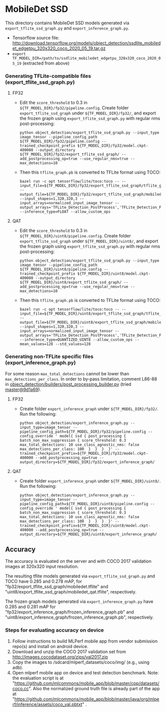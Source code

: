 # MobileDet SSD

This directory contains MobileDet SSD models generated via `export_tflite_ssd_graph.py` and `export_inference_graph.py`. 
*   Tensorflow source file: http://download.tensorflow.org/models/object_detection/ssdlite_mobiledet_edgetpu_320x320_coco_2020_05_19.tar.gz
* `export TF_MODEL_DIR=/path/to/ssdlite_mobiledet_edgetpu_320x320_coco_2020_05_19` (extracted from above)
### Generating TFLite-compatible files (export_tflite_ssd_graph.py)
1.  FP32  

    *   Edit the `score_threshold` to 0.3 in `${TF_MODEL_DIR}/fp32/pipeline.config`. Create folder `export_tflite_ssd_graph` under `${TF_MODEL_DIR}/fp32/`, and export the frozen graph using 
        `export_tflite_ssd_graph.py` with regular nms post-processing:

        ```
        python object_detection/export_tflite_ssd_graph.py --input_type image_tensor --pipeline_config_path ${TF_MODEL_DIR}/fp32/pipeline.config --trained_checkpoint_prefix ${TF_MODEL_DIR}/fp32/model.ckpt-400000 --output_directory ${TF_MODEL_DIR}/fp32/export_tflite_ssd_graph/ --add_postprocessing_op=true --use_regular_nms=true --max_detections=10
        ```

    *   Then this `tflite_graph.pb` is converted to TFLite format using TOCO:

        ```
        bazel run -c opt tensorflow/lite/toco:toco -- --input_file=${TF_MODEL_DIR}/fp32/export_tflite_ssd_graph/tflite_graph.pb --output_file=${TF_MODEL_DIR}/fp32/export_tflite_ssd_graph/mobiledet.tflite --input_shapes=1,320,320,3 --input_arrays=normalized_input_image_tensor --output_arrays='TFLite_Detection_PostProcess','TFLite_Detection_PostProcess:1','TFLite_Detection_PostProcess:2','TFLite_Detection_PostProcess:3'  --inference_type=FLOAT --allow_custom_ops
        ```

2.  QAT

    *   Edit the `score_threshold` to 0.3 in `${TF_MODEL_DIR}/uint8/pipeline.config`. Create folder `export_tflite_ssd_graph` under `${TF_MODEL_DIR}/uint8/`, and export the frozen graph using 
        `export_tflite_ssd_graph.py`  with regular nms post-processing:

        ```
        python object_detection/export_tflite_ssd_graph.py --input_type image_tensor --pipeline_config_path ${TF_MODEL_DIR}/uint8/pipeline.config --trained_checkpoint_prefix ${TF_MODEL_DIR}/uint8/model.ckpt-400000 --output_directory ${TF_MODEL_DIR}/uint8/export_tflite_ssd_graph/ --add_postprocessing_op=true --use_regular_nms=true --max_detections=10
        ```
    
    *   Then this `tflite_graph.pb` is converted to TFLite format using TOCO:

        ```
        bazel run -c opt tensorflow/lite/toco:toco -- --input_file=${TF_MODEL_DIR}/uint8/export_tflite_ssd_graph/tflite_graph.pb --output_file=${TF_MODEL_DIR}/uint8/export_tflite_ssd_graph/mobiledet_qat.tflite --input_shapes=1,320,320,3 --input_arrays=normalized_input_image_tensor --output_arrays='TFLite_Detection_PostProcess','TFLite_Detection_PostProcess:1','TFLite_Detection_PostProcess:2','TFLite_Detection_PostProcess:3'  --inference_type=QUANTIZED_UINT8 --allow_custom_ops --mean_values=128 --std_values=128
        ```

### Generating non-TFLite specific files (export_inference_graph.py)

For some reason `max_total_detections` cannot be lower than `max_detections_per_class`. In order to by-pass limitation, comment L86-88 in [object_detection/builders/post_processing_builder.py](https://github.com/tensorflow/models/blob/master/research/object_detection/builders/post_processing_builder.py#L86) (tried [master@9d1a69](https://github.com/tensorflow/models/tree/9d1a6927c6eb30312834dd7c63ad8a307c547b8d)).

1.  FP32

    *   Create folder `export_inference_graph` under `${TF_MODEL_DIR}/fp32/`. Run the following:

        ```
        python object_detection/export_inference_graph.py --input_type=image_tensor --pipeline_config_path=${TF_MODEL_DIR}/fp32/pipeline.config --config_override ' model{ ssd { post_processing { batch_non_max_suppression { score_threshold: 0.3 max_total_detections: 10 use_class_agnostic_nms: false max_detections_per_class: 100  }  }  }  }' --trained_checkpoint_prefix=${TF_MODEL_DIR}/fp32/model.ckpt-400000 --add_postprocessing_op=true --output_directory=${TF_MODEL_DIR}/fp32/export_inference_graph/
        ```

2. QAT

    *   Create folder `export_inference_graph` under `${TF_MODEL_DIR}/uint8/`. Run the following:

        ```
        python object_detection/export_inference_graph.py --input_type=image_tensor --pipeline_config_path=${TF_MODEL_DIR}/uint8/pipeline.config --config_override ' model{ ssd { post_processing { batch_non_max_suppression { score_threshold: 0.3 max_total_detections: 10 use_class_agnostic_nms: false max_detections_per_class: 100  }  }  }  }' --trained_checkpoint_prefix=${TF_MODEL_DIR}/uint8/model.ckpt-400000 --add_postprocessing_op=true --output_directory=${TF_MODEL_DIR}/uint8/export_inference_graph/
        ```

## Accuracy
The accuracy is evaluated on the server and with COCO 2017 validation images at 320x320 input resolution. 

The resulting tflite models generated via `export_tflite_ssd_graph.py` and TOCO have 0.285 and 0.278 mAP, for "fp32/export_tflite_ssd_graph/mobiledet.tflite" and "uint8/export_tflite_ssd_graph/mobiledet_qat.tflite", respectively.

The frozen graph models generated via `export_inference_graph.py` have 0.285 and 0.281 mAP for 
"fp32/export_inference_graph/frozen_inference_graph.pb" and "uint8/export_inference_graph/frozen_inference_graph.pb", respectively.


### Steps for evaluating accuracy on device
1. Follow instructions to build MLPerf mobile app from vendor submission repo(s) and install on android device.
2. Download and unzip the COCO 2017 validation set from http://images.cocodataset.org/zips/val2017.zip
3. Copy the images to /sdcard/mlperf_datasets/coco/img/ (e.g., using adb).
4. Open mlperf mobile app on device and test detection benchmark. Note: the evaluation script is at "https://github.com/mlcommons/mobile_app/blob/master/cpp/datasets/coco.cc". Also the normalized ground truth file is already part of the app at "https://github.com/mlcommons/mobile_app/blob/master/java/org/mlperf/inference/assets/coco_val.pbtxt" .

